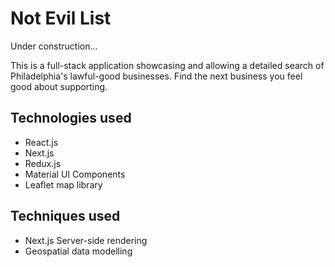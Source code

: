 # Not Evil List

Under construction...

This is a full-stack application showcasing and allowing a detailed search of Philadelphia's lawful-good businesses. Find the next business you feel good about supporting.

## Technologies used

- React.js
- Next.js
- Redux.js
- Material UI Components
- Leaflet map library

## Techniques used

- Next.js Server-side rendering
- Geospatial data modelling
